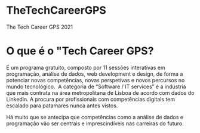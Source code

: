 # TheTechCareerGPS
The Tech Career GPS 2021

# O que é o "Tech Career GPS?
É um programa gratuito, composto por 11 sessões interativas em programação, análise de dados, web development e design, de forma a potenciar novas competências, novas perspetivas e novos percursos no mundo tecnológico.
‍
A categoria de “Software / IT services” é a indústria que mais contrata na área metropolitana de Lisboa de acordo com dados do Linkedin. A procura por profissionais com competências digitais tem escalado para patamares nunca antes vistos.

Há muito que se antecipa que competências como a análise de dados e programação vão ser centrais e imprescindíveis nas carreiras do futuro.